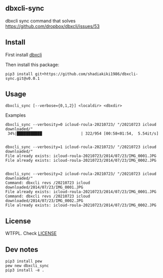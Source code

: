 ## dbxcli-sync

dbxcli sync command that solves https://github.com/dropbox/dbxcli/issues/53


## Install

First install [dbxcli](https://github.com/dropbox/dbxcli/)

Then install this package:

```
pip3 install git+https://github.com/shadiakiki1986/dbxcli-sync.git@v0.0.1
```

## Usage

```
dbxcli_sync [--verbose={0,1,2}] <localdir> <dbxdir>
```

Examples

```
dbxcli_sync --verbosity=0 icloud-roula-20210723/ "/20210723 icloud downloaded/"
 34%|███████████                 | 322/954 [00:58<01:54,  5.54it/s]


dbxcli_sync --verbosity=1 icloud-roula-20210723/ "/20210723 icloud downloaded/"
File already exists: icloud-roula-20210723/2014/07/23/IMG_0001.JPG
File already exists: icloud-roula-20210723/2014/07/23/IMG_0002.JPG


dbxcli_sync --verbosity=2 icloud-roula-20210723/ "/20210723 icloud downloaded/"
Command: dbxcli revs /20210723 icloud downloaded/2014/07/23/IMG_0001.JPG
File already exists: icloud-roula-20210723/2014/07/23/IMG_0001.JPG
Command: dbxcli revs /20210723 icloud downloaded/2014/07/23/IMG_0002.JPG
File already exists: icloud-roula-20210723/2014/07/23/IMG_0002.JPG
```

## License

WTFPL. Check [LICENSE](LICENSE)


## Dev notes

```
pip3 install pew
pew new dbxcli_sync
pip3 install -e .
```
